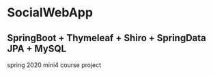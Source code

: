 # SocialWebApp
## SpringBoot + Thymeleaf + Shiro + SpringData JPA + MySQL
spring 2020 mini4 course project

